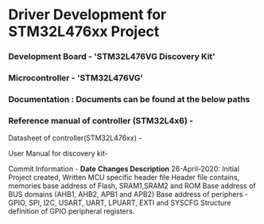 # Driver Development for STM32L476xx Project
### Development Board 	- 	 'STM32L476VG Discovery Kit'
### Microcontroller 	-	'STM32L476VG'

### Documentation : Documents can be found at the below paths
### Reference manual of controller (STM32L4x6) - 
	
Datasheet of controller(STM32L476xx) - 
	
User Manual for discovery kit- 

Commit Information - 
**Date** 							**Changes Description**
26-April-2020: 			Initial Project created, Written MCU specific header file
						Header file contains, memories base address of Flash, SRAM1,SRAM2 and ROM
						Base address of BUS domains (AHB1, AHB2, APB1 and APB2)
						Base address of periphers - GPIO, SPI, I2C, USART, UART, LPUART, EXTI and SYSCFG 
						Structure definition of GPIO peripheral registers.